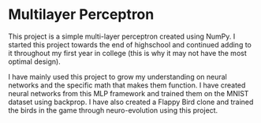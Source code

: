 # Multilayer Perceptron
This project is a simple multi-layer perceptron created using NumPy. I started this project towards the end of highschool and continued adding to it throughout my first year in college (this is why it may not have the most optimal design).

I have mainly used this project to grow my understanding on neural networks and the specific math that makes them function. I have created neural networks from this MLP framework and trained them on the MNIST dataset using backprop. I have also created a Flappy Bird clone and trained the birds in the game through neuro-evolution using this project.
